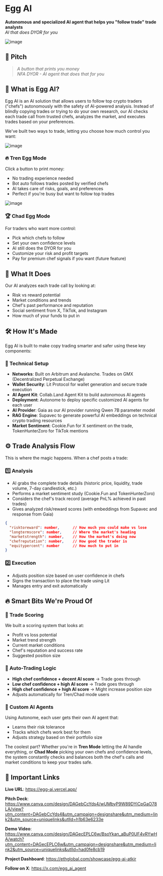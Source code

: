 # Egg AI

**Autonomous and specialized AI agent that helps you "follow trade" trade analysts**  
_AI that does DYOR for you_

![image](https://github.com/user-attachments/assets/59ee468f-c2e3-4370-96db-d5774e472fab)

## 🎯 Pitch
> *A button that prints you money*  
> *NFA DYOR - AI agent that does that for you*

## 🥚 What is Egg AI?
Egg AI is an AI solution that allows users to follow top crypto traders ("chefs") autonomously with the safety of AI-powered analysis. Instead of blindly copying trades or trying to do your own research, our AI checks each trade call from trusted chefs, analyzes the market, and executes trades based on your preferences.

We've built two ways to trade, letting you choose how much control you want:

![image](https://github.com/user-attachments/assets/848c9dd4-de60-46c4-b219-f768bf002144)

### 🔥 Tren Egg Mode
Click a button to print money:
- No trading experience needed
- Bot auto follows trades posted by verified chefs
- AI takes care of risks, goals, and preferences
- Perfect if you're busy but want to follow top trades

![image](https://github.com/user-attachments/assets/100c3f50-16bf-41e6-89c5-6784bff96148)

### 🏆 Chad Egg Mode
For traders who want more control:
- Pick which chefs to follow
- Set your own confidence levels
- AI still does the DYOR for you
- Customize your risk and profit targets
- Pay for premium chef signals if you want (future feature)

## 🤖 What It Does
Our AI analyzes each trade call by looking at:
- Risk vs reward potential
- Market conditions and trends
- Chef's past performance and reputation
- Social sentiment from X, TikTok, and Instagram
- How much of your funds to put in

## 🛠 How It's Made
Egg AI is built to make copy trading smarter and safer using these key components:

### 🔧 Technical Setup
- **Networks**: Built on Arbitrum and Avalanche. Trades on GMX (Decentralized Perpetual Exchange)
- **Wallet Security**: Lit Protocol for wallet generation and secure trade execution
- **AI Agent Kit**: Collab.Land Agent Kit to build autonomous AI agents
- **Deployment**: Autonome to deploy specific customized AI agents for each user
- **AI Provider**: Gaia as our AI provider running Qwen 7B parameter model
- **RAG Engine**: Supavec to generate powerful AI embeddings on technical crypto trading resources
- **Market Sentiment**: Cookie.Fun for X sentiment on the trade, TokenHunterZoro for TikTok mentions

## ⚙️ Trade Analysis Flow
This is where the magic happens. When a chef posts a trade:

### 1️⃣ **Analysis**
- AI grabs the complete trade details (historic price, liquidity, trade volume, 7-day candlestick, etc.)
- Performs a market sentiment study (Cookie.Fun and TokenHunterZoro)
- Considers the chef's track record (average PnL% achieved in past trades)
- Gives analyzed risk/reward scores (with embeddings from Supavec and response from Gaia)

```json
{
  "risktoreward": number,      // How much you could make vs lose
  "longtermscore": number,     // Where the market's heading
  "marketstrength": number,    // How the market's doing now
  "chefreputation": number,    // How good the trader is
  "equitypercent": number      // How much to put in
}
```

### 2️⃣ **Execution**
- Adjusts position size based on user confidence in chefs
- Signs the transaction to place the trade using Lit
- Manages entry and exit automatically

## 🔥 Smart Bits We're Proud Of

### 🎯 Trade Scoring
We built a scoring system that looks at:
- Profit vs loss potential
- Market trend strength
- Current market conditions
- Chef's reputation and success rate
- Suggested position size

### 🤖 Auto-Trading Logic
- **High chef confidence + decent AI score** → Trade goes through
- **Low chef confidence + high AI score** → Trade goes through
- **High chef confidence + high AI score** → Might increase position size
- Adjusts automatically for Tren/Chad mode users

### 🤝 Custom AI Agents
Using Autonome, each user gets their own AI agent that:
- Learns their risk tolerance
- Tracks which chefs work best for them
- Adjusts strategy based on their portfolio size

The coolest part? Whether you're in **Tren Mode** letting the AI handle everything, or **Chad Mode** picking your own chefs and confidence levels, the system constantly checks and balances both the chef's calls and market conditions to keep your trades safe.

## 🔗 Important Links

**Live URL**: https://egg-ai.vercel.app/

**Pitch Deck**: https://www.canva.com/design/DAGebCcYds4/wUMbyP9W89DYiCpGaO78LA/view?utm_content=DAGebCcYds4&utm_campaign=designshare&utm_medium=link2&utm_source=uniquelinks&utlId=h1b63e6233e

**Demo Video**: https://www.canva.com/design/DAGecEPLC6w/BsoYkan_aBuP0UF4vRYwHA/watch?utm_content=DAGecEPLC6w&utm_campaign=designshare&utm_medium=link2&utm_source=uniquelinks&utlId=had0fe8cb19

**Project Dashboard**: https://ethglobal.com/showcase/egg-ai-atkir

**Follow on X**: https://x.com/egg_ai_agent

